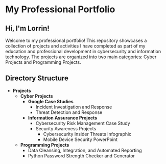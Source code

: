 # My Professional Portfolio

## Hi, I'm Lorrin!
Welcome to my professional portfolio! This repository showcases a collection of projects and activities I have completed as part of my education and professional development in cybersecurity and information technology. The projects are organized into two main categories: Cyber Projects and Programming Projects.

## Directory Structure
- **Projects**
  - **Cyber Projects**
    - **Google Case Studies**
      - Incident Investigation and Response
      - Threat Detection and Response
    - **Information Assurance Projects**
      - Cybersecurity Risk Management Case Study
      - Security Awareness Projects
          - Cybersecurity Insider Threats Infographic
          - Mobile Device Security PowerPoint
  - **Programming Projects** 
    - Data Cleansing, Integration, and Automated Reporting
    - Python Password Strength Checker and Generator

  
